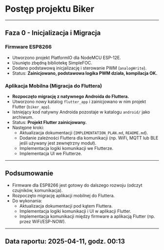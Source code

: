 # Postęp projektu Biker

---

## Faza 0 - Inicjalizacja i Migracja

### Firmware ESP8266
- Utworzono projekt PlatformIO dla NodeMCU ESP-12E.
- Usunięto zbędną bibliotekę SimpleFOC.
- Dodano podstawową inicjalizację i sterowanie PWM (`analogWrite`).
- Status: **Zainicjowano, podstawowa logika PWM działa, kompilacja OK.**

### Aplikacja Mobilna (Migracja do Fluttera)
- **Rozpoczęto migrację z natywnego Androida do Fluttera.**
- Utworzono nowy katalog `flutter_app` i zainicjowano w nim projekt Flutter (`biker_app`).
- Istniejący kod natywny Androida pozostaje w katalogu `android/` jako archiwum.
- Status: **Projekt Flutter zainicjowany.**
- Następne kroki:
    - Aktualizacja dokumentacji (`IMPLEMENTATION_PLAN.md`, `README.md`).
    - Dodanie zależności Fluttera dla komunikacji (np. WiFi, MQTT lub BLE jeśli używany jest zewnętrzny moduł).
    - Implementacja logiki komunikacji we Flutterze.
    - Implementacja UI we Flutterze.

---

## Podsumowanie

- Firmware dla ESP8266 jest gotowy do dalszego rozwoju (odczyt czujników, komunikacja).
- Rozpoczęto migrację aplikacji mobilnej do Fluttera.
- Do wykonania:
    - Aktualizacja dokumentacji pod kątem Fluttera.
    - Implementacja logiki komunikacji i UI w aplikacji Flutter.
    - Implementacja komunikacji między firmware a aplikacją Flutter (np. przez WiFi/ESP-NOW).

---

## Data raportu: 2025-04-11, godz. 00:13